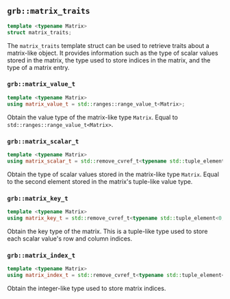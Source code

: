 ## `grb::matrix_traits`

```cpp
template <typename Matrix>
struct matrix_traits;
```

The `matrix_traits` template struct can be used to retrieve traits about a matrix-like
object.  It provides information such as the type of scalar values stored in the matrix,
the type used to store indices in the matrix, and the type of a matrix entry.


### `grb::matrix_value_t`

```cpp
template <typename Matrix>
using matrix_value_t = std::ranges::range_value_t<Matrix>;
```

Obtain the value type of the matrix-like type `Matrix`.  Equal to `std::ranges::range_value_t<Matrix>`.

### `grb::matrix_scalar_t`

```cpp
template <typename Matrix>
using matrix_scalar_t = std::remove_cvref_t<typename std::tuple_element<1, matrix_value_t<Matrix>>::type>;
```

Obtain the type of scalar values stored in the matrix-like type `Matrix`.  Equal to the second element stored in the matrix's tuple-like value type.

### `grb::matrix_key_t`

```cpp
template <typename Matrix>
using matrix_key_t = std::remove_cvref_t<typename std::tuple_element<0, matrix_value_t<Matrix>>::type>;
```

Obtain the key type of the matrix.  This is a tuple-like type used to store each scalar value's row and column indices.

### `grb::matrix_index_t`

```cpp
template <typename Matrix>
using matrix_index_t = std::remove_cvref_t<typename std::tuple_element<0, matrix_key_t<Matrix>>::type>;
```

Obtain the integer-like type used to store matrix indices.
